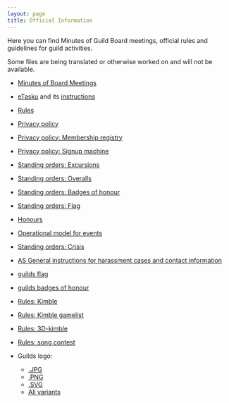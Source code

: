```yaml
---
layout: page
title: Official Information
---
```


Here you can find Minutes of Guild Board meetings, official rules and guidelines for guild activities.

Some files are being translated or otherwise worked on and will not be available.

* [Minutes of Board Meetings](https://drive.google.com/drive/folders/1ggK-LWjm4-FSW_4yNRBhzp7lJZ9Uyga9?usp=sharing)

* [eTasku](https://www.etasku.fi/) and its [instructions](https://drive.google.com/file/d/1_OGfwUXxugBYNFsS1IKSjqoqpnbJvFq1/view?usp=sharing)
* [Rules](https://as.fi/kilta/rules.html)
* [Privacy policy](http://old.as.fi/kilta/virallisuudet/rekisteriseloste/)
* [Privacy policy: Membership registry](https://as.fi/kilta/tietosuojaseloste_jasen.html)
* [Privacy policy: Signup machine](https://as.fi/kilta/tietosuojaseloste_ilmo.html)
* [Standing orders: Excursions](https://as.fi/kilta/excursio-ohjesaanto.html)
* [Standing orders: Overalls](https://as.fi/kilta/haalariohjesaanto.html)
* [Standing orders: Badges of honour](https://as.fi/kilta/merkkiohjesaanto.html)
* [Standing orders: Flag](https://as.fi/kilta/lippuohjesaanto.html)
* [Honours](https://as.fi/kilta/kunnianosoitukset.html)
* [Operational model for events](http://old.as.fi/kilta/virallisuudet/toimintamalli/)
* [Standing orders: Crisis](https://as.fi/static/virallisuudet/kriisiohje.pdf)
* [AS General instructions for harassment cases and contact information](https://as.fi/english/harassment.html)

* [guilds flag](http://old.as.fi/files/lippu2.jpg)
* [guilds badges of honour](http://old.as.fi/files/pranikat3.jpg)
* [Rules: Kimble](https://as.fi/static/virallisuudet/kimble_english.pdf)
* [Rules: Kimble gamelist](https://as.fi/static/virallisuudet/kimblelist.pdf)
* [Rules: 3D-kimble](https://as.fi/static/virallisuudet/3dkimblerules.pdf)
* [Rules: song contest](https://as.fi/static/virallisuudet/songcontest.pdf)

* Guilds logo:
    - [.JPG](https://as.fi/static/virallisuudet/as_plain_bw.jpg)
    - [.PNG](https://as.fi/static/virallisuudet/as_plain_bw.png)
    - [.SVG](https://as.fi/static/virallisuudet/as_plain_bw.svg)
    - [All variants](https://drive.google.com/drive/folders/1Cas84zny-b8Z-os7HorN-8k9a67Wq4k5?usp=sharing)
